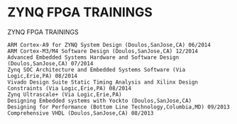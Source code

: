# ZYNQ FPGA TRAININGS
ZYNQ FPGA TRAININGS



    ARM Cortex-A9 for ZYNQ System Design (Doulos,SanJose,CA) 06/2014
    ARM Cortex-M3/M4 Software Design (Doulos,SanJose,CA) 12/2014
    Advanced Embedded Systems Hardware and Software Design (Doulos,SanJose,CA) 07/2014
    Zynq SOC Architecture and Embedded Systems Software (Via Logic,Erie,PA) 08/2014
    Vivado Design Suite Static Timing Analysis and Xilinx Design Constraints (Via Logic,Erie,PA) 08/2014
    Zynq Ultrascale+ (Via Logic,Erie,PA)
    Designing Embedded systems with Yockto (Doulos,SanJose,CA)
    Designing for Performance (Bottom Line Technology,Columbia,MD) 09/2013
    Comprehensive VHDL (Doulos,SanJose,CA) 08/2013
